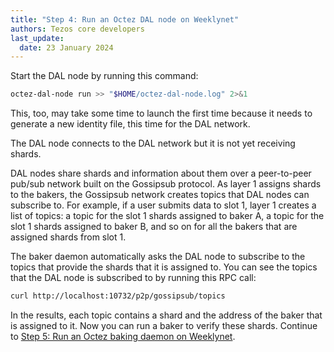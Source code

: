 ```yaml
---
title: "Step 4: Run an Octez DAL node on Weeklynet"
authors: Tezos core developers
last_update:
  date: 23 January 2024
---
```


Start the DAL node by running this command:

```bash
octez-dal-node run >> "$HOME/octez-dal-node.log" 2>&1
```

This, too, may take some time to launch the first time because it needs to generate a new identity file, this time for the DAL network.

The DAL node connects to the DAL network but it is not yet receiving shards.

DAL nodes share shards and information about them over a peer-to-peer pub/sub network built on the Gossipsub protocol.
As layer 1 assigns shards to the bakers, the Gossipsub network creates topics that DAL nodes can subscribe to.
For example, if a user submits data to slot 1, layer 1 creates a list of topics: a topic for the slot 1 shards assigned to baker A, a topic for the slot 1 shards assigned to baker B, and so on for all the bakers that are assigned shards from slot 1.

The baker daemon automatically asks the DAL node to subscribe to the topics that provide the shards that it is assigned to.
You can see the topics that the DAL node is subscribed to by running this RPC call:

```bash
curl http://localhost:10732/p2p/gossipsub/topics
```

In the results, each topic contains a shard and the address of the baker that is assigned to it.
Now you can run a baker to verify these shards.
Continue to [Step 5: Run an Octez baking daemon on Weeklynet](./run-baker).
